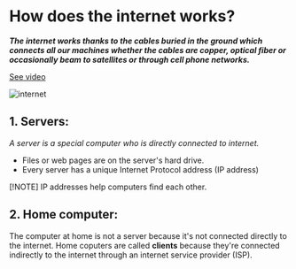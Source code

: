 # How does the internet works?

__*The internet works thanks to the cables buried in the ground which connects all our machines whether the cables are copper, optical fiber or occasionally beam to satellites or through cell phone networks.*__

[See video](https://www.youtube.com/watch?v=7_LPdttKXPc)

![internet](https://www.internetsociety.org/wp-content/uploads/2022/04/Internet-of-Things-IoT-1280px.jpg)

## 1. Servers:

*A server is a special computer who is directly connected to internet.*

+ Files or web pages are on the server's hard drive.
+ Every server has a unique Internet Protocol address (IP address)

[!NOTE]
IP addresses help computers find each other.

## 2. Home computer:

The computer at home is not a server because it's not connected directly to the internet. Home coputers are called __clients__ because they're connected indirectly to the internet through an internet service provider (ISP).


